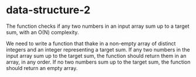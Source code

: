 # data-structure-2
The function checks if any two numbers in an input array sum up to a target sum, with an O(N) complexity. 

We need to write a function that thake in a non-empty array of distinct integers and an integer representing a target sum. If any two numbers in the input array sum up to the target sum, the function should return them in an array, in any order. If no two numbers sum up to the target sum, the function should return an empty array.
